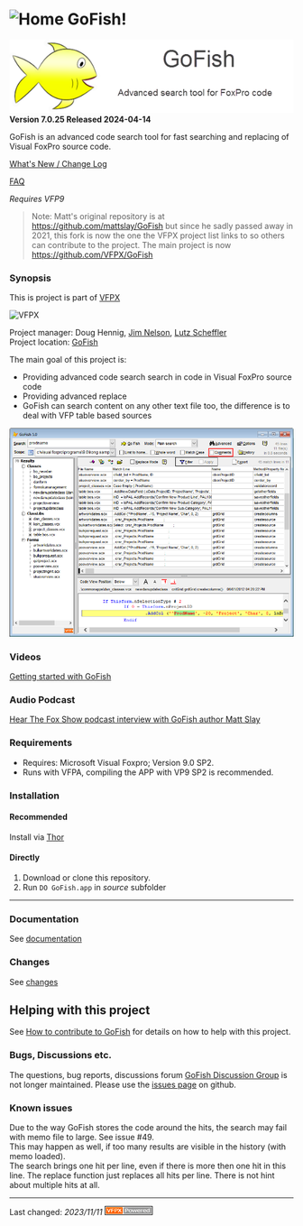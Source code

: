 # ![](content/home.png "Home") GoFish!
![Go!Fish](./docs/Screenshots/GoFish_image_8.png)   
**Version 7.0.25 Released 2024-04-14** 

GoFish is an advanced code search tool for fast searching and replacing of Visual FoxPro source code.

[What's New / Change Log](docs/ChangeLog.md)

[FAQ](docs/FAQ.md)


_Requires VFP9_

> Note: Matt's original repository is at https://github.com/mattslay/GoFish but since he sadly passed away in 2021, this fork is now the one the VFPX project list links to so others can contribute to the project. The main project is now https://github.com/VFPX/GoFish

### Synopsis
This is project is part of [VFPX](https://vfpx.github.io/) 

![VFPX](https://vfpx.github.io/images/vfpxbanner_small.gif)

Project manager: Doug Hennig, [Jim Nelson](https://github.com/jimrnelson), [Lutz Scheffler](https://github.com/lscheffler)   
Project location: [GoFish](https://github.com/VFPX/GoFish)   

The main goal of this project is:
- Providing advanced code search search in code in Visual FoxPro source code
- Providing advanced replace 
- GoFish can search content on any other text file too, the difference is to deal with VFP table based sources   

![Screenshot](./docs/Screenshots/GoFishScreenshot01.png)

### Videos
<a href="https://www.youtube.com/watch?v=0MdpWyPnfus" target="_blank">Getting started with GoFish</a>

### Audio Podcast
<a href="http://bit.ly/GoFish-On-TheFoxShow-Podcast-72" target="_blank">Hear The Fox Show podcast interview with GoFish author Matt Slay</a>

### Requirements
- Requires: Microsoft Visual Foxpro; Version 9.0 SP2.
- Runs with VFPA, compiling the APP with VP9 SP2 is recommended.

### Installation
#### Recommended
Install via [Thor](https://github.com/VFPX/Thor)
#### Directly
1. Download or clone this repository.   
3. Run `DO GoFish.app` in *source* subfolder

---
### Documentation
See [documentation](./docs/GoFish.md)
### Changes
See [changes](./docs/ChangeLog.md)
## Helping with this project
See [How to contribute to GoFish](.github/CONTRIBUTING.md) for details on how to help with this project.
### Bugs, Discussions etc.
The questions, bug reports, discussions forum [GoFish Discussion Group](http://groups.google.com/group/foxprogofish) is not longer maintained. Please use the [issues page](https://github.com/VFPX/GoFish/issues) on github.
### Known issues
Due to the way GoFish stores the code around the hits, the search may fail with memo file to large. See issue #49.  
This may happen as well, if too many results are visible in the history (with memo loaded).   
The search brings one hit per line, even if there is more then one hit in this line.
The replace function just replaces all hits per line. There is not hint about multiple hits at all.

----
Last changed: _2023/11/11_  ![Picture](./docs/pictures/vfpxpoweredby_alternative.gif)
